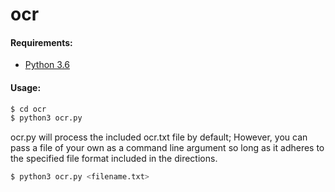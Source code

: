 # ocr


#### Requirements:
- [Python 3.6]

#### Usage:
```sh
$ cd ocr
$ python3 ocr.py
```

ocr.py will process the included ocr.txt file by default; However, you can pass a file of your own as a command line argument so long as it adheres to the specified file format included in the directions. 

```sh
$ python3 ocr.py <filename.txt>
```

[Python 3.6]: <https://www.python.org/downloads/release/python-361//>